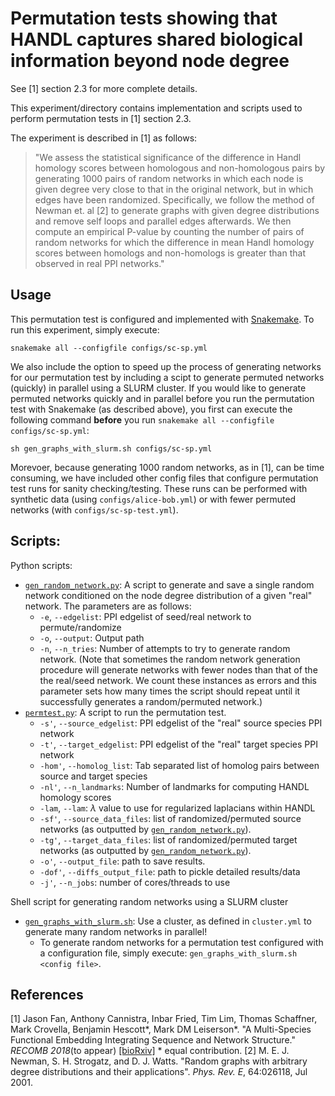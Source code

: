 # Permutation tests showing that HANDL captures shared biological information beyond node degree

See [1] section 2.3 for more complete details.

This experiment/directory contains implementation and scripts used to perform permutation tests in [1] section 2.3.

The experiment is described in [1] as follows:
> "We assess the statistical significance of the difference in Handl
> homology scores between homologous and non-homologous pairs by
> generating 1000 pairs of random networks in which each node is given
> degree very close to that in the original network, but in which edges
> have been randomized. Specifically, we follow the method of Newman et.
> al [2] to generate graphs with given degree distributions and remove
> self loops and parallel edges afterwards. We then compute an empirical
> P-value by counting the number of pairs of random networks for which
> the difference in mean Handl homology scores between homologs and
> non-homologs is greater than that observed in real PPI networks."

## Usage

This permutation test is configured and implemented with [Snakemake](http://snakemake.readthedocs.io/en/stable/). To run this experiment, simply execute:

	snakemake all --configfile configs/sc-sp.yml

We also include the option to speed up the process of generating networks for our permutation test by including a scipt to generate permuted networks (quickly) in parallel using a SLURM cluster. If you would like to generate permuted networks quickly and in parallel before you run the permutation test with Snakemake (as described above), you first can execute the following command **before** you run `snakemake all --configfile configs/sc-sp.yml`:

	sh gen_graphs_with_slurm.sh configs/sc-sp.yml

Morevoer, because generating 1000 random networks, as in [1], can be time consuming, we have included other config files that configure permutation test runs for sanity checking/testing. These runs can be performed with synthetic data (using `configs/alice-bob.yml`) or with fewer permuted networks (with `configs/sc-sp-test.yml`).

## Scripts:

Python scripts:
* [`gen_random_network.py`](https://github.com/lrgr/HANDL/blob/master/experiments/permutation-test/gen_random_network.py): A script to generate and save a single random network conditioned on the node degree distribution of a given "real" network. The parameters are as follows:
	* `-e`, `--edgelist`: PPI edgelist of seed/real network to permute/randomize
	* `-o`, `--output`: Output path
	* `-n`, `--n_tries`: Number of attempts to try to generate random network. (Note that sometimes the random network generation procedure will generate networks with fewer nodes than that of the the real/seed network. We count these instances as errors and this parameter sets how many times the script should repeat until it successfully generates a random/permuted network.)
* [`permtest.py`](https://github.com/lrgr/HANDL/blob/master/experiments/permutation-test/gen_random_network.py): A script to run the permutation test.
	* `-s'`, `--source_edgelist`: PPI edgelist of the "real" source species PPI network
	* `-t'`, `--target_edgelist`: PPI edgelist of the "real" target species PPI network
	* `-hom'`, `--homolog_list`: Tab separated list of homolog pairs between source and target species
	* `-nl'`, `--n_landmarks`: Number of landmarks for computing HANDL homology scores
	* `-lam`, `--lam`: $\lambda$ value to use for regularized laplacians within HANDL
	* `-sf'`, `--source_data_files`: list of randomized/permuted source networks (as outputted by [`gen_random_network.py`](https://github.com/lrgr/HANDL/blob/master/experiments/permutation-test/gen_random_network.py)).
	* `-tg'`, `--target_data_files`: list of randomized/permuted target networks (as outputted by [`gen_random_network.py`](https://github.com/lrgr/HANDL/blob/master/experiments/permutation-test/gen_random_network.py)).
	* `-o'`, `--output_file`: path to save results.
	* `-dof'`, `--diffs_output_file`: path to pickle detailed results/data
	* `-j'`, `--n_jobs`: number of cores/threads to use

Shell script for generating random networks using a SLURM cluster
* [`gen_graphs_with_slurm.sh`](https://github.com/lrgr/HANDL/blob/handl-package/experiments/permutation-test/gen_graphs_with_slurm.sh): Use a cluster, as defined in `cluster.yml` to generate many random networks in parallel!
	* To generate random networks for a permutation test configured with a configuration file, simply execute: `gen_graphs_with_slurm.sh <config file>`.

## References
[1] Jason Fan, Anthony Cannistra, Inbar Fried, Tim Lim, Thomas Schaffner, Mark Crovella, Benjamin Hescott*, Mark DM Leiserson*. "A Multi-Species Functional Embedding Integrating Sequence and Network Structure."  _RECOMB 2018_(to appear)  [[bioRxiv]](https://www.biorxiv.org/content/early/2018/03/30/229211)  * equal contribution.
[2] M. E. J. Newman, S. H. Strogatz, and D. J. Watts. "Random graphs with arbitrary degree distributions and their applications". _Phys. Rev. E_, 64:026118, Jul 2001.